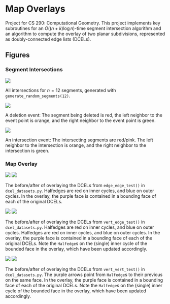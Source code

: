 # Map Overlays

Project for CS 290: Computational Geometry. This project implements key subroutines for an $O((n+k) \log n)$-time segment intersection algorithm and an algorithm to compute the overlay of two planar subdivisions, represented as doubly-connected edge lists (DCELs).

## Figures

### Segment Intersections

![](./figs/seg_inter_all.png)

All intersections for $n=12$ segments, generated with `generate_random_segments(12)`.

![](./figs/seg_inter_del.png)

A deletion event: The segment being deleted is red, the left neighbor to the event point is orange, and the right neighbor to the event point is green.

![](./figs/seg_inter_inter.png)

An intersection event: The intersecting segments are red/pink. The left neighbor to the intersection is orange, and the right neighbor to the intersection is green.

### Map Overlay

![](./figs/edge_edge.png)
![](./figs/edge_edge2.png)

The before/after of overlaying the DCELs from `edge_edge_test()` in `dcel_datasets.py`. Halfedges are red on inner cycles, and blue on outer cycles. In the overlay, the purple face is contained in a bounding face of each of the original DCELs.

![](./figs/vertex_edge.png)
![](./figs/vertex_edge2.png)

The before/after of overlaying the DCELs from `vert_edge_test()` in `dcel_datasets.py`. Halfedges are red on inner cycles, and blue on outer cycles. Halfedges are red on inner cycles, and blue on outer cycles. In the overlay, the purple face is contained in a bounding face of each of the original DCELs. Note the `Halfedge`s on the (single) inner cycle of the bounded face in the overlay, which have been updated accordingly.

![](./figs/vertex_vertex.png)
![](./figs/vertex_vertex2.png)

The before/after of overlaying the DCELs from `vert_vert_test()` in `dcel_datasets.py`. The purple arrows point from `Halfedge`s to their previous on the same face. In the overlay, the purple face is contained in a bounding face of each of the original DCELs. Note the `Halfedge`s on the (single) inner cycle of the bounded face in the overlay, which have been updated accordingly.
